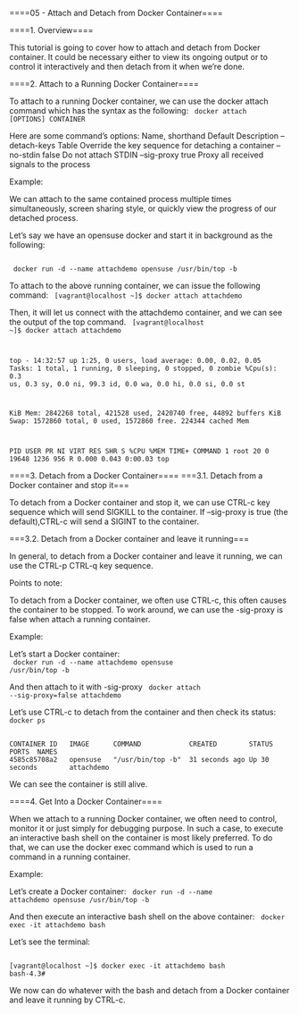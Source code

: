 ====05 - Attach and Detach from Docker Container====

====1. Overview====

This tutorial is going to cover how to attach and detach from Docker container. It could be necessary either to view its ongoing output or to control it interactively and then detach from it when we’re done.

====2. Attach to a Running Docker Container====

To attach to a running Docker container, we can use the docker attach command which has the syntax as the following:
<code bash>
docker attach [OPTIONS] CONTAINER
</code>

Here are some command’s options:
Name, shorthand 	Default 	Description
–detach-keys 	Table 	Override the key sequence for detaching a container
–no-stdin 	false 	Do not attach STDIN
–sig-proxy 	true 	Proxy all received signals to the process

Example:

We can attach to the same contained process multiple times simultaneously, screen sharing style, or quickly view the progress of our detached process.

Let’s say we have an opensuse docker and start it in background as the following:

<code bash>
<span class="hljs-comment"> docker run -d --name attachdemo opensuse /usr/bin/top -b</span>
</code>

To attach to the above running container, we can issue the following command:
<code bash>
[vagrant@localhost ~]$ docker attach attachdemo
</code>

Then, it will let us connect with the attachdemo container, and we can see the output of the top command.
<code bash>
[vagrant@localhost ~]$ docker attach attachdemo

top - 14:32:57 up  1:25,  0 users,  load average: 0.00, 0.02, 0.05
Tasks:   1 total,   1 running,   0 sleeping,   0 stopped,   0 zombie
%Cpu(s):  0.3 us,  0.3 sy,  0.0 ni, 99.3 id,  0.0 wa,  0.0 hi,  0.0 si,  0.0 st

KiB Mem:   2842268 total,   421528 used,  2420740 free,    44892 buffers
KiB Swap:  1572860 total,        0 used,  1572860 free.   224344 cached Mem

PID USER      PR  NI    VIRT    RES    SHR S  %CPU  %MEM     TIME+ COMMAND
1 root      20   0   19648   1236    956 R 0.000 0.043   0:00.03 top
</code>

====3. Detach from a Docker Container====
===3.1. Detach from a Docker container and stop it===

To detach from a Docker container and stop it, we can use CTRL-c key sequence which will  send SIGKILL to the container. If –sig-proxy is true (the default),CTRL-c will send a SIGINT to the container.

===3.2. Detach from a Docker container and leave it running===

In general, to detach from a Docker container and leave it running, we can use the CTRL-p CTRL-q key sequence.

Points to note:

To detach from a Docker container, we often use CTRL-c, this often causes the container to be stopped. To work around, we can use the -sig-proxy is false when attach a running container.

Example:

Let’s start a Docker container:
<code bash>
<span class="hljs-comment"> docker run -d --name attachdemo opensuse /usr/bin/top -b</span>
</code>

And then attach to it with -sig-proxy
<code bash>
docker attach --sig-proxy=false attachdemo
</code>

Let’s use CTRL-c to detach from the container and then check its status:
<code bash>
docker ps
</code>

<code>
CONTAINER ID   IMAGE      COMMAND            CREATED        STATUS        PORTS  NAMES
4585c85708a2   opensuse   "/usr/bin/top -b"  31 seconds ago Up 30 seconds        attachdemo
</code>

We can see the container is still alive.

====4. Get Into a Docker Container====

When we attach to a running Docker container, we often need to control, monitor it or just simply for debugging purpose. In such a case, to execute an interactive bash shell on the container is most likely preferred. To do that, we can use the docker exec command which is used to run a command in a running container.

Example:

Let’s create a Docker container:
<code bash>
docker run -d --name attachdemo opensuse /usr/bin/top -b
</code>

And then execute an interactive bash shell on the above container:
<code bash>
docker exec -it attachdemo bash
</code>

Let’s see the terminal:

<code bash>
[vagrant@localhost ~]$ docker exec -it attachdemo bash
bash-4.3#
</code>

We now can do whatever with the bash and detach from a Docker container and leave it running by CTRL-c.
